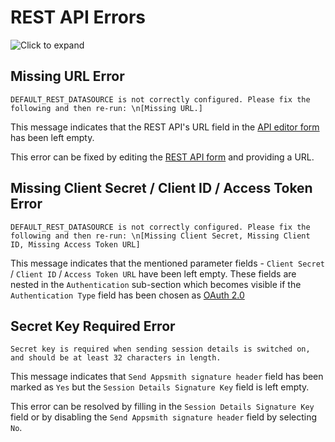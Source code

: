 # REST API Errors

![Click to expand](../../.gitbook/assets/api-error.png)

## Missing URL Error

```text
DEFAULT_REST_DATASOURCE is not correctly configured. Please fix the following and then re-run: \n[Missing URL.]
```

This message indicates that the REST API's URL field in the [API editor form](https://docs.appsmith.com/core-concepts/connecting-to-data-sources/connect-to-apis/execute-apis) has been left empty.

This error can be fixed by editing the [REST API form](https://docs.appsmith.com/core-concepts/connecting-to-data-sources/connect-to-apis/execute-apis) and providing a URL.

## Missing Client Secret / Client ID / Access Token Error

```text
DEFAULT_REST_DATASOURCE is not correctly configured. Please fix the following and then re-run: \n[Missing Client Secret, Missing Client ID, Missing Access Token URL]
```

This message indicates that the mentioned parameter fields - `Client Secret` / `Client ID` / `Access Token URL` have been left empty. These fields are nested in the `Authentication` sub-section which becomes visible if the `Authentication Type` field has been chosen as [OAuth 2.0](https://docs.appsmith.com/core-concepts/connecting-to-data-sources/connect-to-apis/authentication/oauth2-authentication)

## Secret Key Required Error

```text
Secret key is required when sending session details is switched on, and should be at least 32 characters in length.
```

This message indicates that `Send Appsmith signature header` field has been marked as `Yes` but the `Session Details Signature Key` field is left empty.

This error can be resolved by filling in the `Session Details Signature Key` field or by disabling the `Send Appsmith signature header` field by selecting `No`.

